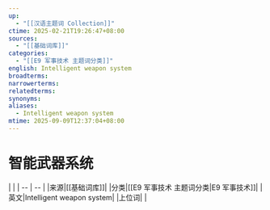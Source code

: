 ```yaml
---
up:
  - "[[汉语主题词 Collection]]"
ctime: 2025-02-21T19:26:47+08:00
sources:
  - "[[基础词库]]"
categories:
  - "[[E9 军事技术 主题词分类]]"
english: Intelligent weapon system
broadterms:
narrowerterms:
relatedterms:
synonyms:
aliases:
  - Intelligent weapon system
mtime: 2025-09-09T12:37:04+08:00
---
```


# 智能武器系统

| |
| -- | -- |
|来源|[[基础词库]]|
|分类|[[E9 军事技术 主题词分类\|E9 军事技术]]|
|英文|Intelligent weapon system|
|上位词| |
 
